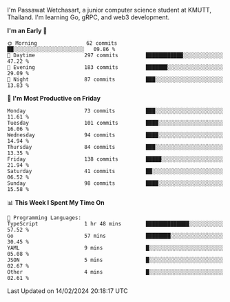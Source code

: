 
I'm Passawat Wetchasart, a junior computer science student at KMUTT, Thailand. I'm learning Go, gRPC, and web3 development.



<!--START_SECTION:waka-->
**I'm an Early 🐤** 

```text
🌞 Morning                62 commits          ██░░░░░░░░░░░░░░░░░░░░░░░   09.86 % 
🌆 Daytime                297 commits         ████████████░░░░░░░░░░░░░   47.22 % 
🌃 Evening                183 commits         ███████░░░░░░░░░░░░░░░░░░   29.09 % 
🌙 Night                  87 commits          ███░░░░░░░░░░░░░░░░░░░░░░   13.83 % 
```
📅 **I'm Most Productive on Friday** 

```text
Monday                   73 commits          ███░░░░░░░░░░░░░░░░░░░░░░   11.61 % 
Tuesday                  101 commits         ████░░░░░░░░░░░░░░░░░░░░░   16.06 % 
Wednesday                94 commits          ████░░░░░░░░░░░░░░░░░░░░░   14.94 % 
Thursday                 84 commits          ███░░░░░░░░░░░░░░░░░░░░░░   13.35 % 
Friday                   138 commits         █████░░░░░░░░░░░░░░░░░░░░   21.94 % 
Saturday                 41 commits          ██░░░░░░░░░░░░░░░░░░░░░░░   06.52 % 
Sunday                   98 commits          ████░░░░░░░░░░░░░░░░░░░░░   15.58 % 
```


📊 **This Week I Spent My Time On** 

```text
💬 Programming Languages: 
TypeScript               1 hr 48 mins        ██████████████░░░░░░░░░░░   57.52 % 
Go                       57 mins             ████████░░░░░░░░░░░░░░░░░   30.45 % 
YAML                     9 mins              █░░░░░░░░░░░░░░░░░░░░░░░░   05.08 % 
JSON                     5 mins              █░░░░░░░░░░░░░░░░░░░░░░░░   02.67 % 
Other                    4 mins              █░░░░░░░░░░░░░░░░░░░░░░░░   02.61 % 
```


 Last Updated on 14/02/2024 20:18:17 UTC
<!--END_SECTION:waka-->

<!--
**markpassawat/markpassawat** is a ✨ _special_ ✨ repository because its `README.md` (this file) appears on your GitHub profile.

Here are some ideas to get you started:

- 🔭 I’m currently working on ...
- 🌱 I’m currently learning ...
- 👯 I’m looking to collaborate on ...
- 🤔 I’m looking for help with ...
- 💬 Ask me about ...
- 📫 How to reach me: ...
- 😄 Pronouns: He/Him
- ⚡ Fun fact: ...
-->
